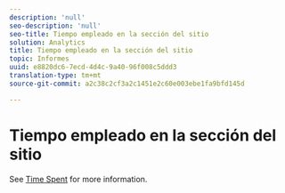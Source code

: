 ```yaml
---
description: 'null'
seo-description: 'null'
seo-title: Tiempo empleado en la sección del sitio
solution: Analytics
title: Tiempo empleado en la sección del sitio
topic: Informes
uuid: e8820dc6-7ecd-4d4c-9a40-96f008c5ddd3
translation-type: tm+mt
source-git-commit: a2c38c2cf3a2c1451e2c60e003ebe1fa9bfd145d

---
```



# Tiempo empleado en la sección del sitio

See [Time Spent](../../../components/c-variables/c-metrics/metrics-time-spent.md#concept_1241109A742947C9B73E5E2CA2362559) for more information.
